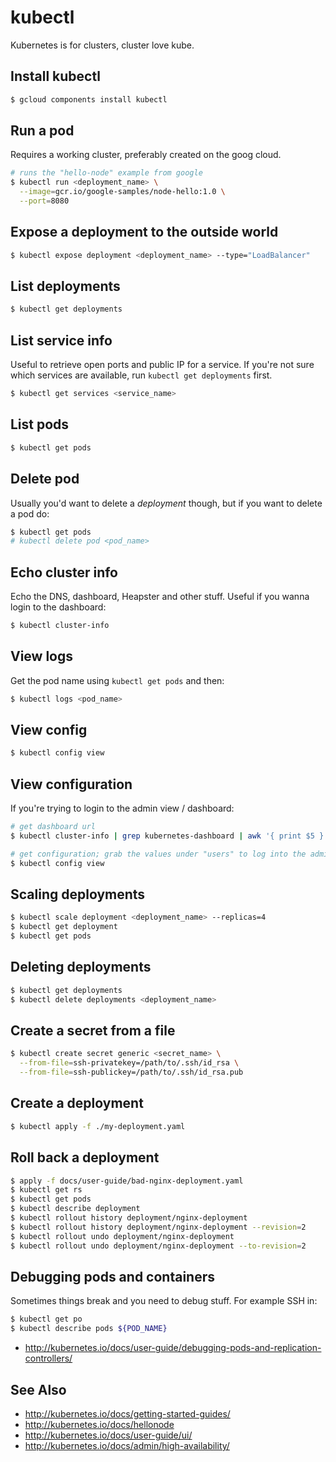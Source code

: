 # kubectl
Kubernetes is for clusters, cluster love kube.

## Install kubectl
```sh
$ gcloud components install kubectl
```

## Run a pod
Requires a working cluster, preferably created on the goog cloud.
```sh
# runs the "hello-node" example from google
$ kubectl run <deployment_name> \
  --image=gcr.io/google-samples/node-hello:1.0 \
  --port=8080
```

## Expose a deployment to the outside world
```sh
$ kubectl expose deployment <deployment_name> --type="LoadBalancer"
```

## List deployments
```sh
$ kubectl get deployments
```

## List service info
Useful to retrieve open ports and public IP for a service. If you're not sure
which services are available, run `kubectl get deployments` first.
```sh
$ kubectl get services <service_name>
```

## List pods
```sh
$ kubectl get pods
```

## Delete pod
Usually you'd want to delete a _deployment_ though, but if you want to delete a
pod do:
```sh
$ kubectl get pods
# kubectl delete pod <pod_name>
```

## Echo cluster info
Echo the DNS, dashboard, Heapster and other stuff. Useful if you wanna login to
the dashboard:
```sh
$ kubectl cluster-info
```

## View logs
Get the pod name using `kubectl get pods` and then:
```sh
$ kubectl logs <pod_name>
```

## View config
```sh
$ kubectl config view
```

## View configuration
If you're trying to login to the admin view / dashboard:
```sh
# get dashboard url
$ kubectl cluster-info | grep kubernetes-dashboard | awk '{ print $5 }'

# get configuration; grab the values under "users" to log into the admin UI
$ kubectl config view
```

## Scaling deployments
```sh
$ kubectl scale deployment <deployment_name> --replicas=4
$ kubectl get deployment
$ kubectl get pods
```

## Deleting deployments
```sh
$ kubectl get deployments
$ kubectl delete deployments <deployment_name>
```

## Create a secret from a file
```sh
$ kubectl create secret generic <secret_name> \
  --from-file=ssh-privatekey=/path/to/.ssh/id_rsa \
  --from-file=ssh-publickey=/path/to/.ssh/id_rsa.pub
```

## Create a deployment
```sh
$ kubectl apply -f ./my-deployment.yaml
```

## Roll back a deployment
```sh
$ apply -f docs/user-guide/bad-nginx-deployment.yaml
$ kubectl get rs
$ kubectl get pods
$ kubectl describe deployment
$ kubectl rollout history deployment/nginx-deployment
$ kubectl rollout history deployment/nginx-deployment --revision=2
$ kubectl rollout undo deployment/nginx-deployment
$ kubectl rollout undo deployment/nginx-deployment --to-revision=2
```

## Debugging pods and containers
Sometimes things break and you need to debug stuff. For example SSH in:
```sh
$ kubectl get po
$ kubectl describe pods ${POD_NAME}
```

- http://kubernetes.io/docs/user-guide/debugging-pods-and-replication-controllers/

## See Also
- http://kubernetes.io/docs/getting-started-guides/
- http://kubernetes.io/docs/hellonode
- http://kubernetes.io/docs/user-guide/ui/
- http://kubernetes.io/docs/admin/high-availability/
